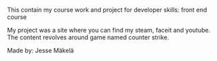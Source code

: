 This contain my course work and project for developer skills: front end course

My project was a site where you can find my steam, faceit and youtube. The content revolves around game named counter strike.

Made by: Jesse Mäkelä
